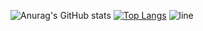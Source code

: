 ![Anurag's GitHub stats](https://github-readme-stats.vercel.app/api?username=Acurich&show_icons=true&theme=radical)
[![Top Langs](https://github-readme-stats.vercel.app/api/top-langs/?username=Acurich&layout=compact)](https://github.com/Acurich/github-readme-stats)
![line](https://user-images.githubusercontent.com/45800215/111527419-f74c6d00-8770-11eb-92ce-0387d9a0b09c.gif)

